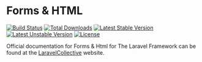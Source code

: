 # Forms & HTML

[![Build Status](https://travis-ci.org/laravie/html.svg)](https://travis-ci.org/laravie/html)
[![Total Downloads](https://poser.pugx.org/laravie/html/downloads)](https://packagist.org/packages/laravelcollective/html)
[![Latest Stable Version](https://poser.pugx.org/laravie/html/v/stable.svg)](https://packagist.org/packages/laravelcollective/html)
[![Latest Unstable Version](https://poser.pugx.org/laravie/html/v/unstable.svg)](https://packagist.org/packages/laravelcollective/html)
[![License](https://poser.pugx.org/laravie/html/license.svg)](https://packagist.org/packages/laravelcollective/html)

Official documentation for Forms & Html for The Laravel Framework can be found at the [LaravelCollective](http://laravelcollective.com) website.
